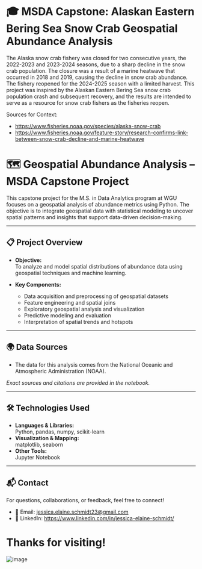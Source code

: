 # 🎓 MSDA Capstone: Alaskan Eastern Bering Sea Snow Crab Geospatial Abundance Analysis

The Alaska snow crab fishery was closed for two consecutive years, the 2022-2023 and 2023-2024 seasons, due to a sharp decline in the snow crab population. The closure was a result of a marine heatwave that occurred in 2018 and 2019, causing the decline in snow crab abundance. The fishery reopened for the 2024-2025 season with a limited harvest. This project was inspired by the Alaskan Eastern Bering Sea snow crab population crash and subsequent recovery, and the results are intended to serve as a resource for snow crab fishers as the fisheries reopen.

Sources for Context:
- https://www.fisheries.noaa.gov/species/alaska-snow-crab
- https://www.fisheries.noaa.gov/feature-story/research-confirms-link-between-snow-crab-decline-and-marine-heatwave

# 🗺️ Geospatial Abundance Analysis – MSDA Capstone Project

This capstone project for the M.S. in Data Analytics program at WGU focuses on a geospatial analysis of abundance metrics using Python. The objective is to integrate geospatial data with statistical modeling to uncover spatial patterns and insights that support data-driven decision-making.

---

## 📋 Project Overview

- **Objective:**  
  To analyze and model spatial distributions of abundance data using geospatial techniques and machine learning.

- **Key Components:**  
  - Data acquisition and preprocessing of geospatial datasets  
  - Feature engineering and spatial joins  
  - Exploratory geospatial analysis and visualization  
  - Predictive modeling and evaluation  
  - Interpretation of spatial trends and hotspots  

---

## 🌍 Data Sources
- The data for this analysis comes from the National Oceanic and Atmospheric Administration (NOAA).

*Exact sources and citations are provided in the notebook.*

---

## 🛠️ Technologies Used

- **Languages & Libraries:**  
  Python, pandas, numpy, scikit-learn  
- **Visualization & Mapping:**  
  matplotlib, seaborn
- **Other Tools:**  
  Jupyter Notebook

---

## 📬 Contact
For questions, collaborations, or feedback, feel free to connect!
- 📧 Email: jessica.elaine.schmidt23@gmail.com
- 🔗 LinkedIn: https://www.linkedin.com/in/jessica-elaine-schmidt/


# Thanks for visiting!

![image](https://github.com/user-attachments/assets/8ee4fcf4-6384-41dd-9fa1-34f5cbd7a339)
